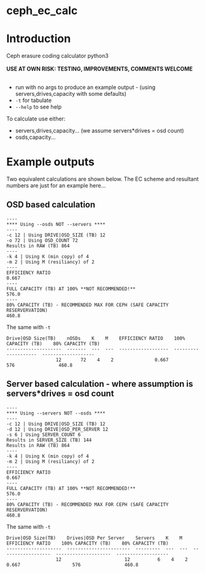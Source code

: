 # ceph_ec_calc

<h1>Introduction</h1>

Ceph erasure coding calculator python3 
<br><br>
**USE AT OWN RISK: TESTING, IMPROVEMENTS, COMMENTS WELCOME**
<br><br>
- run with no args to produce an example output - (using servers,drives,capacity with some defaults)
- ```-t``` for tabulate 
- ```--help``` to see help

To calculate use either: 
- servers,drives,capacity... (we assume servers*drives = osd count)
- osds,capacity...

<h1>Example outputs</h1>

Two equivalent calculations are shown below. The EC scheme and resultant numbers are just for an example here...

<h2>OSD based calculation</h2>


```
----
**** Using --osds NOT --servers ****
----
-c 12 | Using DRIVE|OSD_SIZE (TB) 12
-o 72 | Using OSD_COUNT 72
Results in RAW (TB) 864
----
-k 4 | Using K (min copy) of 4
-m 2 | Using M (resiliancy) of 2
----
EFFICIENCY RATIO
0.667
----
FULL CAPACITY (TB) AT 100% **NOT RECOMMENDED!**
576.0
----
80% CAPACITY (TB) - RECOMMENDED MAX FOR CEPH (SAFE CAPACITY RESERVERVATION)
460.8
```

The same with ```-t```

```
Drive|OSD Size(TB)    nOSDs    K    M    EFFICIENCY RATIO    100% CAPACITY (TB)    80% CAPACITY (TB)
--------------------  -------  ---  ---  ------------------  --------------------  -------------------
                  12       72    4    2               0.667                   576                460.8
```

<h2>Server based calculation - where assumption is servers*drives = osd count</h2>

```
----
**** Using --servers NOT --osds ****
----
-c 12 | Using DRIVE|OSD_SIZE (TB) 12
-d 12 | Using DRIVE|OSD_PER_SERVER 12
-s 6 | Using SERVER_COUNT 6
Results in SERVER_SIZE (TB) 144
Results in RAW (TB) 864
----
-k 4 | Using K (min copy) of 4
-m 2 | Using M (resiliancy) of 2
----
EFFICIENCY RATIO
0.667
----
FULL CAPACITY (TB) AT 100% **NOT RECOMMENDED!**
576.0
----
80% CAPACITY (TB) - RECOMMENDED MAX FOR CEPH (SAFE CAPACITY RESERVERVATION)
460.8
```

The same with ```-t```

```
Drive|OSD Size(TB)    Drives|OSD Per Server    Servers    K    M    EFFICIENCY RATIO    100% CAPACITY (TB)    80% CAPACITY (TB)
--------------------  -----------------------  ---------  ---  ---  ------------------  --------------------  -------------------
                  12                       12          6    4    2               0.667                   576                460.8
```
